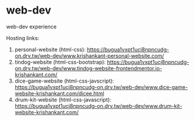 # web-dev
web-dev experience

Hosting links:
1. personal-website (html-css): https://bugua1vxpt1ucj8npncudg-on.drv.tw/web-dev/www.krishankant-personal-website.com/
2. tindog-website (html-css-bootstrap): https://bugua1vxpt1ucj8npncudg-on.drv.tw/web-dev/www.tindog-website-frontendmentor.io-krishankant.com/
3. dice-game-website (html-css-javscript): https://bugua1vxpt1ucj8npncudg-on.drv.tw/web-dev/www.dice-game-website-krishankant.com/dicee.html
4. drum-kit-website (html-css-javascript): https://bugua1vxpt1ucj8npncudg-on.drv.tw/web-dev/www.drum-kit-website-krishankant.com/
